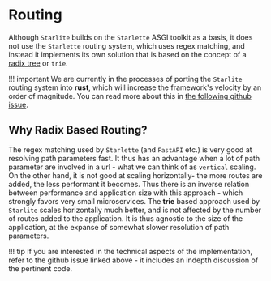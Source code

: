 # Routing

Although `Starlite` builds on the `Starlette` ASGI toolkit as a basis, it does not use the `Starlette` routing system,
which uses regex matching, and instead it implements its own solution that is based on the concept of a
[radix tree](https://en.wikipedia.org/wiki/Radix_tree) or `trie`.

<!-- prettier-ignore -->
!!! important
    We are currently in the processes of porting the `Starlite` routing system into __rust__, which will increase the
    framework's velocity by an order of magnitude. You can read more about this in
    [the following github issue](https://github.com/starlite-api/starlite/issues/177).

## Why Radix Based Routing?

The regex matching used by `Starlette` (and `FastAPI` etc.) is very good at resolving path parameters fast. It thus has
an advantage when a lot of path parameter are involved in a url - what we can think of as `vertical` scaling. On the
other hand, it is not good at scaling horizontally- the more routes are added, the less performant it becomes. Thus
there is an inverse relation between performance and application size with this approach - which strongly favors very
small microservices. The **trie** based approach used by `Starlite` scales horizontally much better, and is not
affected by the number of routes added to the application. It is thus agnostic to the size of the application, at the
expanse of somewhat slower resolution of path parameters.

<!-- prettier-ignore -->
!!! tip
    If you are interested in the technical aspects of the implementation, refer to the github issue linked above - it
    includes an indepth discussion of the pertinent code.

